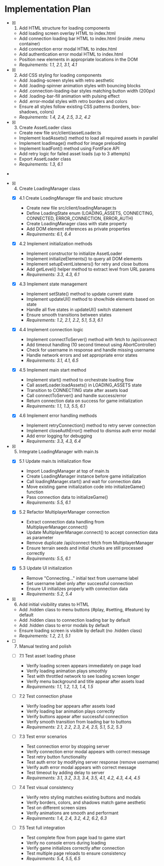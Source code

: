 # Implementation Plan

- [x] 1. Add HTML structure for loading components

  - Add loading screen overlay HTML to index.html
  - Add connection loading bar HTML to index.html (inside .menu container)
  - Add connection error modal HTML to index.html
  - Add authentication error modal HTML to index.html
  - Position new elements in appropriate locations in the DOM
  - _Requirements: 1.1, 2.1, 3.1, 4.1_

- [x] 2. Add CSS styling for loading components

  - Add .loading-screen styles with retro aesthetic
  - Add .loading-spinner animation styles with bouncing blocks
  - Add .connection-loading-bar styles matching button width (200px)
  - Add .loading-bar-fill animation with pulsing effect
  - Add .error-modal styles with retro borders and colors
  - Ensure all styles follow existing CSS patterns (borders, box-shadows, colors)
  - _Requirements: 1.4, 2.4, 2.5, 3.2, 4.2_

- [x] 3. Create AssetLoader class

  - Create new file src/client/assetLoader.ts
  - Implement loadAssets() method to load all required assets in parallel
  - Implement loadImage() method for image preloading
  - Implement loadFont() method using FontFace API
  - Add retry logic for failed asset loads (up to 3 attempts)
  - Export AssetLoader class
  - _Requirements: 1.3, 6.1_

-

- [x] 4. Create LoadingManager class

  - [x] 4.1 Create LoadingManager file and basic structure

    - Create new file src/client/loadingManager.ts
    - Define LoadingState enum (LOADING_ASSETS, CONNECTING, CONNECTED, ERROR_CONNECTION, ERROR_AUTH)
    - Create LoadingManager class with state property
    - Add DOM element references as private properties
    - _Requirements: 6.1, 6.4_

  - [x] 4.2 Implement initialization methods

    - Implement constructor to initialize AssetLoader
    - Implement initializeElements() to query all DOM elements
    - Implement setupEventListeners() for retry and close buttons
    - Add getLevel() helper method to extract level from URL params
    - _Requirements: 3.3, 4.3, 6.1_

  - [x] 4.3 Implement state management

    - Implement setState() method to update current state
    - Implement updateUI() method to show/hide elements based on state
    - Handle all five states in updateUI() switch statement
    - Ensure smooth transitions between states
    - _Requirements: 1.2, 2.1, 2.2, 5.1, 5.3, 6.1_

  - [x] 4.4 Implement connection logic

    - Implement connectToServer() method with fetch to /api/connect
    - Add timeout handling (10 second timeout using AbortController)
    - Check for username in response and handle missing username
    - Handle network errors and set appropriate error states
    - _Requirements: 3.1, 4.1, 6.5_

  - [x] 4.5 Implement main start method

    - Implement start() method to orchestrate loading flow
    - Call assetLoader.loadAssets() in LOADING_ASSETS state
    - Transition to CONNECTING state after assets load
    - Call connectToServer() and handle success/error
    - Return connection data on success for game initialization
    - _Requirements: 1.1, 1.3, 5.5, 6.1_

  - [x] 4.6 Implement error handling methods

    - Implement retryConnection() method to retry server connection
    - Implement closeAuthError() method to dismiss auth error modal
    - Add error logging for debugging
    - _Requirements: 3.3, 4.3, 6.4_

- [x] 5. Integrate LoadingManager with main.ts

  - [x] 5.1 Update main.ts initialization flow

    - Import LoadingManager at top of main.ts
    - Create LoadingManager instance before game initialization
    - Call loadingManager.start() and wait for connection data
    - Move existing game initialization code into initializeGame() function
    - Pass connection data to initializeGame()
    - _Requirements: 5.5, 6.1_

  - [x] 5.2 Refactor MultiplayerManager connection

    - Extract connection data handling from MultiplayerManager.connect()
    - Update MultiplayerManager.connect() to accept connection data as parameter
    - Remove duplicate /api/connect fetch from MultiplayerManager
    - Ensure terrain seeds and initial chunks are still processed correctly
    - _Requirements: 5.5, 6.1_

  - [x] 5.3 Update UI initialization

    - Remove "Connecting..." initial text from username label
    - Set username label only after successful connection
    - Ensure UI initializes properly with connection data
    - _Requirements: 5.2, 5.4_

- [x] 6. Add initial visibility states to HTML

  - Add .hidden class to menu buttons (#play, #setting, #feature) by default
  - Add .hidden class to connection loading bar by default
  - Add .hidden class to error modals by default
  - Ensure loading screen is visible by default (no .hidden class)
  - _Requirements: 1.2, 2.1, 5.1_

- [ ] 7. Manual testing and polish

  - [ ] 7.1 Test asset loading phase

    - Verify loading screen appears immediately on page load
    - Verify loading animation plays smoothly
    - Test with throttled network to see loading screen longer
    - Verify menu background and title appear after assets load
    - _Requirements: 1.1, 1.2, 1.3, 1.4, 1.5_

  - [ ] 7.2 Test connection phase

    - Verify loading bar appears after assets load
    - Verify loading bar animation plays correctly
    - Verify buttons appear after successful connection
    - Verify smooth transition from loading bar to buttons
    - _Requirements: 2.1, 2.2, 2.3, 2.4, 2.5, 5.1, 5.2, 5.3_

  - [ ] 7.3 Test error scenarios

    - Test connection error by stopping server
    - Verify connection error modal appears with correct message
    - Test retry button functionality
    - Test auth error by modifying server response (remove username)
    - Verify auth error modal appears with correct message
    - Test timeout by adding delay to server
    - _Requirements: 3.1, 3.2, 3.3, 3.4, 3.5, 4.1, 4.2, 4.3, 4.4, 4.5_

  - [ ] 7.4 Test visual consistency

    - Verify retro styling matches existing buttons and modals
    - Verify borders, colors, and shadows match game aesthetic
    - Test on different screen sizes
    - Verify animations are smooth and performant
    - _Requirements: 1.4, 2.4, 3.2, 4.2, 6.2, 6.3_

  - [ ] 7.5 Test full integration
    - Test complete flow from page load to game start
    - Verify no console errors during loading
    - Verify game initializes correctly after connection
    - Test multiple page reloads to ensure consistency
    - _Requirements: 5.4, 5.5, 6.5_
